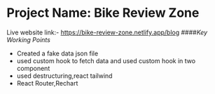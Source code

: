 # Project Name: Bike Review Zone 
Live website link:- https://bike-review-zone.netlify.app/blog
####_Key Working Points_
- Created a fake data json file
- used custom hook to fetch data and used custom hook in two component
- used destructuring,react tailwind
- React Router,Rechart